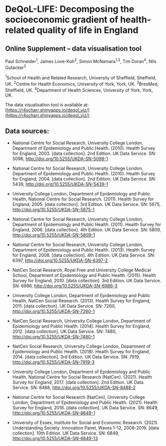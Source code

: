 
# DeQoL-LIFE: Decomposing the socioeconomic gradient of health-related quality of life in England

## Online Supplement – data visualisation tool

Paul Schneider<sup>1</sup>, James Love-Koh<sup>2</sup>, 
        Simon McNamara<sup>1,3</sup>, 
        Tim Doran<sup>4</sup>, 
        Nils Gutacker<sup>2</sup>
      
<sup>1</sup>School of Health and Related Research, University of Sheffield, Sheffield, UK. 
<sup>2</sup>Centre for Health Economics, University of York, York, UK.
<sup>3</sup>BresMed, Sheffield, UK.
<sup>4</sup>Department of Health Sciences, University of York, York, UK.


The data visualisation tool is available at: [https://r4scharr.shinyapps.io/deqol_viz/](https://r4scharr.shinyapps.io/deqol_viz/)



## Data sources: 

  * National Centre for Social Research, University College London. Department of Epidemiology and Public Health. (2010). Health Survey for England, 2003. [data collection]. 2nd Edition. UK Data Service. SN: 5098, http://doi.org/10.5255/UKDA-SN-5098-1
  
  * National Centre for Social Research, University College London, Department of Epidemiology and Public Health. (2010). Health Survey for England, 2004. [data collection]. 2nd Edition. UK Data Service. SN: 5439, http://doi.org/10.5255/UKDA-SN-5439-1

  * University College London, Department of Epidemiology and Public Health, National Centre for Social Research. (2011). Health Survey for England, 2005. [data collection]. 3rd Edition. UK Data Service. SN: 5675, http://doi.org/10.5255/UKDA-SN-5675-1

  * National Centre for Social Research, University College London, Department of Epidemiology and Public Health. (2011). Health Survey for England, 2006. [data collection]. 4th Edition. UK Data Service. SN: 5809, http://doi.org/10.5255/UKDA-SN-5809-1

  * National Centre for Social Research, University College London, Department of Epidemiology and Public Health. (2013). Health Survey for England, 2008. [data collection]. 4th Edition. UK Data Service. SN: 6397, http://doi.org/10.5255/UKDA-SN-6397-2

  * NatCen Social Research, Royal Free and University College Medical School, Department of Epidemiology and Public Health. (2015). Health Survey for England, 2010. [data collection]. 3rd Edition. UK Data Service. SN: 6986, http://doi.org/10.5255/UKDA-SN-6986-3

  * University College London, Department of Epidemiology and Public Health, NatCen Social Research. (2013). Health Survey for England, 2011. [data collection]. UK Data Service. SN: 7260, http://doi.org/10.5255/UKDA-SN-7260-1

  * NatCen Social Research, University College London, Department of Epidemiology and Public Health. (2014). Health Survey for England, 2012. [data collection]. UK Data Service. SN: 7480, http://doi.org/10.5255/UKDA-SN-7480-1

  * NatCen Social Research, University College London, Department of Epidemiology and Public Health. (2018). Health Survey for England, 2014. [data collection]. 3rd Edition. UK Data Service. SN: 7919, http://doi.org/10.5255/UKDA-SN-7919-3

  * University College London, Department of Epidemiology and Public Health, National Centre for Social Research (NatCen). (2021). Health Survey for England, 2017. [data collection]. 2nd Edition. UK Data Service. SN: 8488, http://doi.org/10.5255/UKDA-SN-8488-2

  * National Centre for Social Research (NatCen), University College London, Department of Epidemiology and Public Health. (2021). Health Survey for England, 2018. [data collection]. UK Data Service. SN: 8649, http://doi.org/10.5255/UKDA-SN-8649-1

  * University of Essex, Institute for Social and Economic Research. (2021). Understanding Society: Innovation Panel, Waves 1-12, 2008-2019. [data collection]. 10th Edition. UK Data Service. SN: 6849, http://doi.org/10.5255/UKDA-SN-6849-13 
  
  
  
